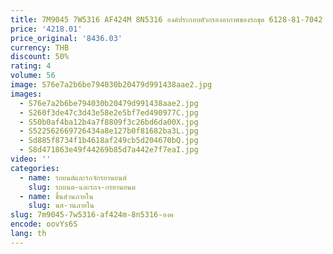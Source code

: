 ```yaml
---
title: 7M9045 7W5316 AF424M 8N5316 องค์ประกอบตัวกรองอากาศของรถขุด 6128-81-7042 6128-81-7043
price: '4218.01'
price_original: '8436.03'
currency: THB
discount: 50%
rating: 4
volume: 56
image: S76e7a2b6be794030b20479d991438aae2.jpg
images:
  - S76e7a2b6be794030b20479d991438aae2.jpg
  - S260f3de47c3d43e58e2e5bf7ed490977C.jpg
  - S50b0af4ba12b4a7f8809f3c26bd6da00X.jpg
  - S522562669726434a8e127b0f81682ba3L.jpg
  - Sd885f8734f1b4618af249cb5d204670bQ.jpg
  - S8d471863e49f44269b85d7a442e7f7eaI.jpg
video: ''
categories:
  - name: รถยนต์และรถจักรยานยนต์
    slug: รถยนต-และรถจ-กรยานยนต
  - name: ชิ้นส่วนภายใน
    slug: นส-วนภายใน
slug: 7m9045-7w5316-af424m-8n5316-องค
encode: oovYs6S
lang: th
---
```

  